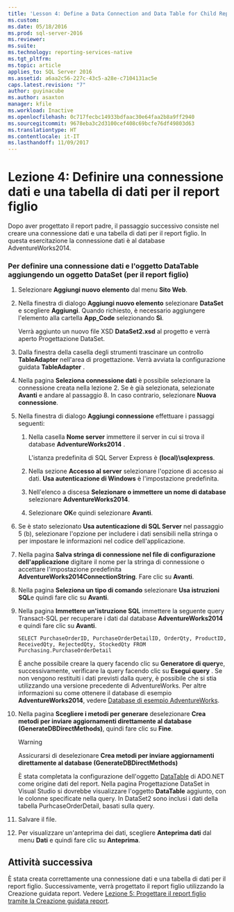 ```yaml
---
title: 'Lesson 4: Define a Data Connection and Data Table for Child Report (Lezione 4: Definire una connessione dati e una tabella dati per il report figlio) | Microsoft Docs'
ms.custom: 
ms.date: 05/18/2016
ms.prod: sql-server-2016
ms.reviewer: 
ms.suite: 
ms.technology: reporting-services-native
ms.tgt_pltfrm: 
ms.topic: article
applies_to: SQL Server 2016
ms.assetid: a6aa2c56-227c-43c5-a28e-c7104131ac5e
caps.latest.revision: "7"
author: guyinacube
ms.author: asaxton
manager: kfile
ms.workload: Inactive
ms.openlocfilehash: 0c717fecbc14933bdfaac30e64faa2b8a9ff2940
ms.sourcegitcommit: 9678eba3c2d3100cef408c69bcfe76df49803d63
ms.translationtype: HT
ms.contentlocale: it-IT
ms.lasthandoff: 11/09/2017
---
```

# <a name="lesson-4-define-a-data-connection-and-data-table-for-child-report"></a>Lezione 4: Definire una connessione dati e una tabella di dati per il report figlio
Dopo aver progettato il report padre, il passaggio successivo consiste nel creare una connessione dati e una tabella di dati per il report figlio. In questa esercitazione la connessione dati è al database AdventureWorks2014.  
  
### <a name="to-define-a-data-connection-and-datatable-by-adding-a-dataset-for-child-report"></a>Per definire una connessione dati e l'oggetto DataTable aggiungendo un oggetto DataSet (per il report figlio)  
  
1.  Selezionare **Aggiungi nuovo elemento** dal menu **Sito Web**.  
  
2.  Nella finestra di dialogo **Aggiungi nuovo elemento** selezionare **DataSet** e scegliere **Aggiungi**. Quando richiesto, è necessario aggiungere l'elemento alla cartella **App_Code** selezionando **Sì**.  
  
    Verrà aggiunto un nuovo file XSD **DataSet2.xsd** al progetto e verrà aperto Progettazione DataSet.  
  
3.  Dalla finestra della casella degli strumenti trascinare un controllo **TableAdapter** nell'area di progettazione. Verrà avviata la configurazione guidata **TableAdapter** .  
  
4.  Nella pagina **Seleziona connessione dati** è possibile selezionare la connessione creata nella lezione 2. Se è già selezionata, selezionate **Avanti** e andare al passaggio 8. In caso contrario, selezionare **Nuova connessione**.  
  
5.  Nella finestra di dialogo **Aggiungi connessione** effettuare i passaggi seguenti:  
  
    1.  Nella casella **Nome server** immettere il server in cui si trova il database **AdventureWorks2014** .  
  
        L'istanza predefinita di SQL Server Express è **(local)\sqlexpress**.  
  
    2.  Nella sezione **Accesso al server** selezionare l'opzione di accesso ai dati. **Usa autenticazione di Windows** è l'impostazione predefinita.  
  
    3.  Nell'elenco a discesa **Selezionare o immettere un nome di database** selezionare **AdventureWorks2014**.  
  
    4.  Selezionare **OK**e quindi selezionare **Avanti**.  
  
6.  Se è stato selezionato **Usa autenticazione di SQL Server** nel passaggio 5 (b), selezionare l'opzione per includere i dati sensibili nella stringa o per impostare le informazioni nel codice dell'applicazione.  
  
7.  Nella pagina **Salva stringa di connessione nel file di configurazione dell'applicazione** digitare il nome per la stringa di connessione o accettare l'impostazione predefinita **AdventureWorks2014ConnectionString**. Fare clic su **Avanti**.  
  
8.  Nella pagina **Seleziona un tipo di comando** selezionare **Usa istruzioni SQL**e quindi fare clic su **Avanti**.  
  
9. Nella pagina **Immettere un'istruzione SQL** immettere la seguente query Transact-SQL per recuperare i dati dal database **AdventureWorks2014** e quindi fare clic su **Avanti**.  
  
    ```  
    SELECT PurchaseOrderID, PurchaseOrderDetailID, OrderQty, ProductID, ReceivedQty, RejectedQty, StockedQty FROM Purchasing.PurchaseOrderDetail  
    ```  
  
    È anche possibile creare la query facendo clic su **Generatore di query**e, successivamente, verificare la query facendo clic su **Esegui query** . Se non vengono restituiti i dati previsti dalla query, è possibile che si stia utilizzando una versione precedente di AdventureWorks. Per altre informazioni su come ottenere il database di esempio **AdventureWorks2014**, vedere [Database di esempio AdventureWorks](https://github.com/Microsoft/sql-server-samples/releases).  
  
10. Nella pagina **Scegliere i metodi per generare** deselezionare **Crea metodi per inviare aggiornamenti direttamente al database (GenerateDBDirectMethods)**, quindi fare clic su **Fine**.  
  
    > [!WARNING]  
    > Assicurarsi di deselezionare **Crea metodi per inviare aggiornamenti direttamente al database (GenerateDBDirectMethods)**  
  
    È stata completata la configurazione dell'oggetto [DataTable](http://msdn.microsoft.com/library/system.data.datatable.aspx) di ADO.NET come origine dati del report. Nella pagina Progettazione DataSet in Visual Studio si dovrebbe visualizzare l'oggetto **DataTable** aggiunto, con le colonne specificate nella query. In DataSet2 sono inclusi i dati della tabella PurhcaseOrderDetail, basati sulla query.  
  
11. Salvare il file.  
  
12. Per visualizzare un'anteprima dei dati, scegliere **Anteprima dati** dal menu **Dati** e quindi fare clic su **Anteprima**.  
  
## <a name="next-task"></a>Attività successiva  
È stata creata correttamente una connessione dati e una tabella di dati per il report figlio. Successivamente, verrà progettato il report figlio utilizzando la Creazione guidata report. Vedere [Lezione 5: Progettare il report figlio tramite la Creazione guidata report](../reporting-services/lesson-5-design-the-child-report-using-the-report-wizard.md).  
  

